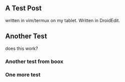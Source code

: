 ## A Test Post
written in vim/termux on my tablet. 
Written in DroidEdit.

## Another Test
does this work?


### Another test from boox

### One more test